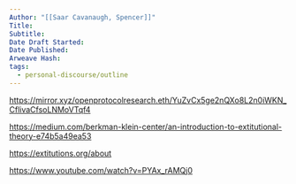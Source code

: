 ```yaml
---
Author: "[[Saar Cavanaugh, Spencer]]"
Title:
Subtitle:
Date Draft Started:
Date Published:
Arweave Hash:
tags:
  - personal-discourse/outline
---
```

https://mirror.xyz/openprotocolresearch.eth/YuZvCx5ge2nQXo8L2n0iWKN_CflivaCfsoLNMoVTqf4

https://medium.com/berkman-klein-center/an-introduction-to-extitutional-theory-e74b5a49ea53

https://extitutions.org/about

https://www.youtube.com/watch?v=PYAx_rAMQj0

